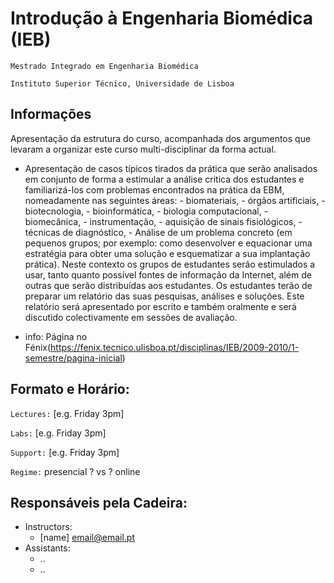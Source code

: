 
# Introdução à Engenharia Biomédica (IEB)
```Mestrado Integrado em Engenharia Biomédica```

```Instituto Superior Técnico, Universidade de Lisboa```

## Informações

Apresentação da estrutura do curso, acompanhada dos argumentos que levaram a organizar este curso multi-disciplinar da forma actual.  

- Apresentação de casos típicos tirados da prática que serão analisados em conjunto de forma a estimular a análise critica dos estudantes e familiarizá-los com problemas encontrados na prática da EBM, nomeadamente nas seguintes áreas:  - biomateriais,  - órgãos artificiais,  - biotecnologia,  - bioinformática,  - biologia computacional,  - biomecânica,  - instrumentação, - aquisição de sinais fisiológicos,  - técnicas de diagnóstico,  - Análise de um problema concreto (em pequenos grupos; por exemplo: como desenvolver e equacionar uma estratégia para obter uma solução e esquematizar a sua implantação prática). Neste contexto os grupos de estudantes serão estimulados a usar, tanto quanto possível fontes de informação da Internet, além de outras que serão distribuídas aos estudantes. Os estudantes terão de preparar um relatório das suas pesquisas, análises e soluções. Este relatório será apresentado por escrito e também oralmente e será discutido colectivamente em sessões de avaliação.

+ info: Página no Fénix(https://fenix.tecnico.ulisboa.pt/disciplinas/IEB/2009-2010/1-semestre/pagina-inicial)

## Formato e Horário:

`Lectures:` [e.g. Friday 3pm]

`Labs:` [e.g. Friday 3pm]

`Support:` [e.g. Friday 3pm]

`Regime:` presencial ? vs ? online


## Responsáveis pela Cadeira:
 - Instructors: 
   - [name] [email@email.pt](mailto:email@email.pt)
 - Assistants:
   - ..
   - ..
